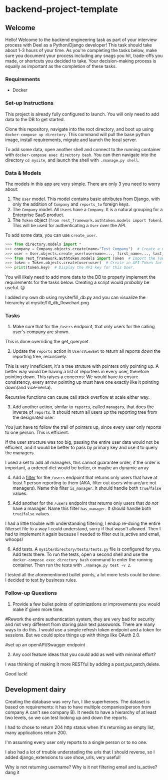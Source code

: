 # backend-project-template

## Welcome
Hello! Welcome to the backend engineering task as part of your interview process with Deel as a Python/Django developer! This task should take about 1-3 hours of your time. As you're completing the tasks below, make sure you document your process including any snags you hit, trade-offs you made, or shortcuts you decided to take. Your decision-making process is equally as important as the completion of these tasks.

### Requirements
- Docker

### Set-up Instructions
This project is already fully configured to launch. You will only need to add data to the DB to get started.

Clone this repository, navigate into the root directory, and boot up using `docker-compose up directory`. This command will pull the base python image, install requirements, migrate and launch the local server.

To add some data, open another shell and connect to the running container with `docker-compose exec directory bash`. You can then navigate into the directory `cd mysite`, and launch the shell with `./manage.py shell`.

### Data & Models
The models in this app are very simple. There are only 3 you need to worry about:
1) The `User` model. This model contains basic attributes from Django, with only the addition of `Company` and `reports_to` foreign keys.
2) The `Company` model. All `User`s have a `Company`. It is a natural grouping for a Enterprise SaaS product.
3) The `Token` object (`from rest_framework.authtoken.models import Token`). This will be used for authenticating a `User` over the API.

To add some data, you can use `create_user`.
```python
>>> from directory.models import *
>>> company = Company.objects.create(name="Test Company")  # Create a new Company
>>> user = User.objects.create_user(username=..., first_name=..., last_name=..., company=company)  # Add a user to the Company.
>>> from rest_framework.authtoken.models import Token  # Import the Token model
>>> token = Token.objects.create(user=user)  # Create an API Token for this new user.
>>> print(token.key)  # Display the API key for this User.
```

You will likely need to add more data to the DB to properly implement the requirements for the tasks below. Creating a script would *probably* be useful. :wink:

I added my own db using mysite/fill_db.py and you can visualize the hierarchy at mysite/fill_db_flowchart.png

### Tasks
1) Make sure that for the `/users` endpoint, that only users for the calling user's company are shown.

This is done overriding the get_queryset.

2) Update the `reports` action in `UsersViewSet` to return all reports _down_ the reporting tree, recursively.

This is very inneficient, it's a tree struture with pointers only pointing up. A better way would be having a list of reportees in every user, therefore pointing down. This raises a concerns: We would have to ensure consistency, every arrow pointing up must have one exactly like it pointing down(and vice-versa). 

Recursive functions can cause call stack overflow at scale either way.

3) Add another action, similar to `reports`, called `managers`, that does the inverse of `reports`. It should return all users _up_ the reporting tree from the designated user.

You just have to follow the trail of pointers up, since every user only reports to one person. This is efficient. 

If the user structure was too big, passing the entire user data would not be efficient, and it would be better to pass by primary key and use it to query the managers.

I used a set to add all managers, this cannot guarantee order, if the order is important, a ordered dict would be better, or maybe an dynamic array

4) Add a [filter](https://django-filter.readthedocs.io/en/stable/guide/usage.html#the-filter) for the `/users` endpoint that returns only users that have at least 1 person reporting to them (AKA, filter out users who are/are not managers). Name this filter `is_manager`. It should handle both `true`/`false` values.

5) Add another for the `/users` endpoint that returns only users that _do not_ have a manager. Name this filter `has_manager`. It should handle both `true`/`false` values.


I had a little trouble with understanding filtering, I endup re-doing the entire filterset file to a way I could understand, sorry if that wasn't allowed. Then I had to implement it again because I needed to filter out is_active and email, whoops!


6) Add tests. A `mysite/directory/tests/tests.py` file is configured for you. Add tests there. To run the tests, open a second shell and use the `docker-compose exec directory bash` command to enter the running container. Then run the tests with `./manage.py test -v 2`.

I tested all the aforementioned bullet points, a lot more tests could be done. I decided to test by business rules.

### Follow-up Questions
1) Provide a few bullet points of optimizations or improvements you would make if given more time.

#Rework the entire authentication system, they are very bad for security and not very different from storing plain text passwords. There are many ways to do this. I would use a simple refresh token endpoint and a token for sessions. But we could spice things up with things like OAuth 2.0.

#set up an openAPI/Swagger endpoint

2) Any cool feature ideas that you could add as well with minimal effort?

I was thinking of making it more RESTful by adding a post,put,patch,delete. 

Good luck!


## Development dairy

Creating the database was very fun, I like superheroes. The dataset is based on requirements: it has to have multiple companies(person from company A can't see company B). It needs to have a hierarchy of at least two levels, so we can test looking up and down the reports.

I had to chose to return 204 http status when it's returning an empty list, many applications return 200.

I'm assuming every user only reports to a single person or to no one.

I also had a lot of trouble understading the urls that I should reverse, so I added django_extensions to use show_urls, very useful!

Why is not returning username? Why is it not filtering email and is_active? dang it